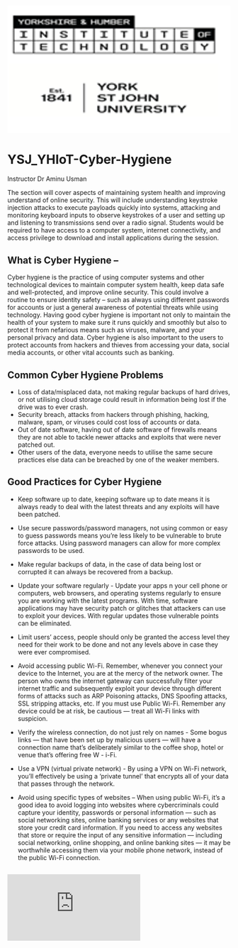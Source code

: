
![UBC JupyterDays 2020](https://github.com/AminuKano/YSJ_YHIoT-Cyber-Hygiene/blob/main/images/ysj_HIoT.PNG)

# YSJ_YHIoT-Cyber-Hygiene

Instructor Dr Aminu Usman 

The section will cover aspects of maintaining system health and improving understand of online security. This will include understanding keystroke injection attacks to execute payloads quickly into systems, attacking and monitoring keyboard inputs to observe keystrokes of a user and setting up and listening to transmissions send over a radio signal. Students would be required to have access to a computer system, internet connectivity, and access privilege to download and install applications during the session.

## What is Cyber Hygiene – 

Cyber hygiene is the practice of using computer systems and other technological devices to maintain computer system health, keep data safe and well-protected, and improve online security. This could involve a routine to ensure identity safety – such as always using different passwords for accounts or just a general awareness of potential threats while using technology. 
Having good cyber hygiene is important not only to maintain the health of your system to make sure it runs quickly and smoothly but also to protect it from nefarious means such as viruses, malware, and your personal privacy and data. Cyber hygiene is also important to the users to protect accounts from hackers and thieves from accessing your data, social media accounts, or other vital accounts such as banking. 

 ## Common Cyber Hygiene Problems 
 
*	Loss of data/misplaced data, not making regular backups of hard drives, or not utilising cloud storage could result in information being lost if the drive was to ever crash. 
*	Security breach, attacks from hackers through phishing, hacking, malware, spam, or viruses could cost loss of accounts or data. 
*	Out of date software, having out of date software of firewalls means they are not able to tackle newer attacks and exploits that were never patched out.
*	Other users of the data, everyone needs to utilise the same secure practices else data can be breached by one of the weaker members. 

## Good Practices for Cyber Hygiene 
* Keep software up to date, keeping software up to date means it is always ready to deal with the latest threats and any exploits will have been patched.
* Use secure passwords/password managers, not using common or easy to guess passwords means you’re less likely to be vulnerable to brute force attacks. Using password managers can allow for more complex passwords to be used.
*	Make regular backups of data, in the case of data being lost or corrupted it can always be recovered from a backup.
*	Update your software regularly - Update your apps n your cell phone or computers, web browsers, and operating systems regularly to ensure you are working with the latest programs. With time, software applications may have security patch or glitches that attackers can use to exploit your devices. With regular updates those vulnerable points can be eliminated.
* Limit users’ access, people should only be granted the access level they need for their work to be done and not any levels above in case they were ever compromised. 
* Avoid accessing public Wi-Fi.  Remember, whenever you connect your device to the Internet, you are at the mercy of the network owner. The person who owns the internet gateway can successfully filter your internet traffic and subsequently exploit your device through different forms of attacks such as ARP Poisoning attacks, DNS Spoofing attacks, SSL stripping attacks, etc.  If you must use Public Wi-Fi.
Remember any device could be at risk, be cautious — treat all Wi-Fi links with suspicion.

* Verify the wireless connection, do not just rely on names - Some bogus links — that have been set up by malicious users — will have a connection name that’s deliberately similar to the coffee shop, hotel or venue that’s offering free W - i-Fi.

* Use a VPN (virtual private network) - By using a VPN on Wi-Fi network, you’ll effectively be using a ‘private tunnel’ that encrypts all of your data that passes through the network.

* Avoid using specific types of websites – When using public Wi-Fi, it’s a good idea to avoid logging into websites where cybercriminals could capture your identity, passwords or personal information — such as social networking sites, online banking services or any websites that store your credit card information. If you need to access any websites that store or require the input of any sensitive information — including social networking, online shopping, and online banking sites — it may be worthwhile accessing them via your mobile phone network, instead of the public Wi-Fi connection.

## ![Activity - About Keystroke Injection Attack](https://github.com/AminuKano/YSJ_YHIoT-Cyber-Hygiene/blob/main/Activity%20-%20About%20Keystroke/README.md#activity---about-keystroke-injection-attack)
